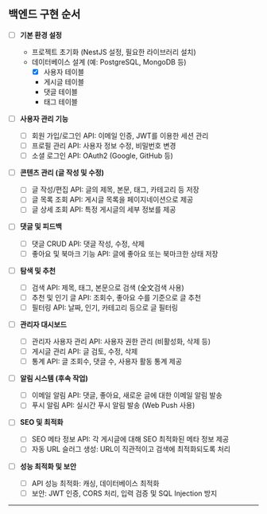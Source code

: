 ## 백엔드 구현 순서

- [ ] **기본 환경 설정**
  - 프로젝트 초기화 (NestJS 설정, 필요한 라이브러리 설치)
  - 데이터베이스 설계 (예: PostgreSQL, MongoDB 등)
    - [x] 사용자 테이블
    - 게시글 테이블
    - 댓글 테이블
    - 태그 테이블

- [ ] **사용자 관리 기능**
  - [ ] 회원 가입/로그인 API: 이메일 인증, JWT를 이용한 세션 관리
  - [ ] 프로필 관리 API: 사용자 정보 수정, 비밀번호 변경
  - [ ] 소셜 로그인 API: OAuth2 (Google, GitHub 등)

- [ ] **콘텐츠 관리 (글 작성 및 수정)**
  - [ ] 글 작성/편집 API: 글의 제목, 본문, 태그, 카테고리 등 저장
  - [ ] 글 목록 조회 API: 게시글 목록을 페이지네이션으로 제공
  - [ ] 글 상세 조회 API: 특정 게시글의 세부 정보를 제공

- [ ] **댓글 및 피드백**
  - [ ] 댓글 CRUD API: 댓글 작성, 수정, 삭제
  - [ ] 좋아요 및 북마크 기능 API: 글에 좋아요 또는 북마크한 상태 저장

- [ ] **탐색 및 추천**
  - [ ] 검색 API: 제목, 태그, 본문으로 검색 (全文검색 사용)
  - [ ] 추천 및 인기 글 API: 조회수, 좋아요 수를 기준으로 글 추천
  - [ ] 필터링 API: 날짜, 인기, 카테고리 등으로 글 필터링

- [ ] **관리자 대시보드**
  - [ ] 관리자 사용자 관리 API: 사용자 권한 관리 (비활성화, 삭제 등)
  - [ ] 게시글 관리 API: 글 검토, 수정, 삭제
  - [ ] 통계 API: 글 조회수, 댓글 수, 사용자 활동 통계 제공

- [ ] **알림 시스템 (후속 작업)**
  - [ ] 이메일 알림 API: 댓글, 좋아요, 새로운 글에 대한 이메일 알림 발송
  - [ ] 푸시 알림 API: 실시간 푸시 알림 발송 (Web Push 사용)

- [ ] **SEO 및 최적화**
  - [ ] SEO 메타 정보 API: 각 게시글에 대해 SEO 최적화된 메타 정보 제공
  - [ ] 자동 URL 슬러그 생성: URL이 직관적이고 검색에 최적화되도록 처리

- [ ] **성능 최적화 및 보안**
  - [ ] API 성능 최적화: 캐싱, 데이터베이스 최적화
  - [ ] 보안: JWT 인증, CORS 처리, 입력 검증 및 SQL Injection 방지

---
